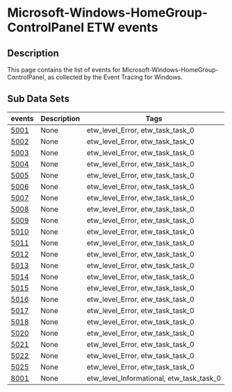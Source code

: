 # Microsoft-Windows-HomeGroup-ControlPanel ETW events

## Description
This page contains the list of events for Microsoft-Windows-HomeGroup-ControlPanel, as collected by the Event Tracing for Windows.

## Sub Data Sets
|events|Description|Tags|
|---|---|---|
|[5001](events/event-5001.md)|None|etw_level_Error, etw_task_task_0|
|[5002](events/event-5002.md)|None|etw_level_Error, etw_task_task_0|
|[5003](events/event-5003.md)|None|etw_level_Error, etw_task_task_0|
|[5004](events/event-5004.md)|None|etw_level_Error, etw_task_task_0|
|[5005](events/event-5005.md)|None|etw_level_Error, etw_task_task_0|
|[5006](events/event-5006.md)|None|etw_level_Error, etw_task_task_0|
|[5007](events/event-5007.md)|None|etw_level_Error, etw_task_task_0|
|[5008](events/event-5008.md)|None|etw_level_Error, etw_task_task_0|
|[5009](events/event-5009.md)|None|etw_level_Error, etw_task_task_0|
|[5010](events/event-5010.md)|None|etw_level_Error, etw_task_task_0|
|[5011](events/event-5011.md)|None|etw_level_Error, etw_task_task_0|
|[5012](events/event-5012.md)|None|etw_level_Error, etw_task_task_0|
|[5013](events/event-5013.md)|None|etw_level_Error, etw_task_task_0|
|[5014](events/event-5014.md)|None|etw_level_Error, etw_task_task_0|
|[5015](events/event-5015.md)|None|etw_level_Error, etw_task_task_0|
|[5016](events/event-5016.md)|None|etw_level_Error, etw_task_task_0|
|[5017](events/event-5017.md)|None|etw_level_Error, etw_task_task_0|
|[5018](events/event-5018.md)|None|etw_level_Error, etw_task_task_0|
|[5020](events/event-5020.md)|None|etw_level_Error, etw_task_task_0|
|[5021](events/event-5021.md)|None|etw_level_Error, etw_task_task_0|
|[5022](events/event-5022.md)|None|etw_level_Error, etw_task_task_0|
|[5025](events/event-5025.md)|None|etw_level_Error, etw_task_task_0|
|[8001](events/event-8001.md)|None|etw_level_Informational, etw_task_task_0|

